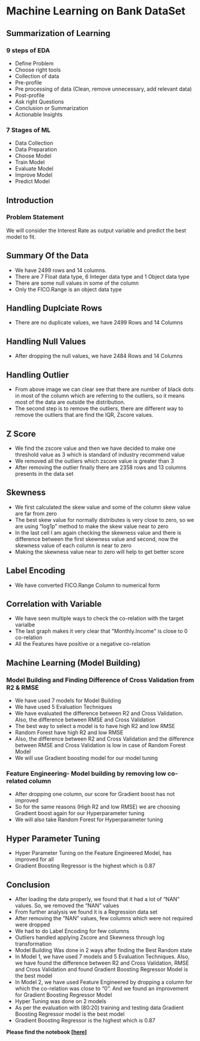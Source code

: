 # Machine Learning on Bank DataSet

## Summarization of Learning

### 9 steps of EDA
- Define Problem
- Choose right tools
- Collection of data
- Pre-profile
- Pre processing of data (Clean, remove unnecessary, add relevant data)
- Post-profile
- Ask right Questions
- Conclusion or Summarization
- Actionable Insights

### 7 Stages of ML
- Data Collection
- Data Preparation
- Choose Model
- Train Model
- Evaluate Model
- Improve Model
- Predict Model

## Introduction
### Problem Statement

We will consider the Interest Rate as output variable and predict the best model to fit.

## Summary Of the Data
- We have 2499 rows and 14 columns. 
- There are 7 Float data type, 6 Integer data type and 1 Object data type
- There are some null values in some of the column
- Only the FICO.Range is an object data type

## Handling Duplciate Rows
- There are no duplicate values, we have 2499 Rows and 14 Columns

## Handling Null Values
- After dropping the null values, we have 2484 Rows and 14 Columns

## Handling Outlier
- From above image we can clear see that there are number of black dots in most of the column which are referring to the outliers, so it means most of the data are outside the distribution.
- The second step is to remove the outliers, there are different way to remove the outliers that are find the IQR, Zscore values.

## Z Score 
- We find the zscore value and then we have decided to make one threshold value as 3 which is standard of industry recommend value
- We removed all the outliers which zscore value is greater than 3
- After removing the outlier finaily there are 2358 rows and 13 columns presents in the data set

## Skewness
- We first calculated the skew value and some of the column skew value are far from zero
- The best skew value for normally distributes is very close to zero, so we are using “log1p” method to make the skew value near to zero
- In the last cell I am again checking the skewness value and there is difference between the first skewness value and second, now the skewness value of each column is near to zero
- Making the skewness value near to zero will help to get better score

## Label Encoding
- We have converted FICO.Range Column to numerical form

## Correlation with Variable
- We have seen multiple ways to check the co-relation with the target varialbe
- The last graph makes it very clear that "Monthly.Income" is close to 0 co-relation
- All the Features have positive or a negative co-relation 

## Machine Learning (Model Building)
### Model Building and Finding Difference of Cross Validation from R2 & RMSE
- We have used 7 models for Model Building
- We have used 5 Evaluation Techniques
- We have evaluated the difference between R2 and Cross Validation. Also, the difference between RMSE and Cross Validation
- The best way to select a model is to have high R2 and low RMSE
- Random Forest have high R2 and low RMSE
- Also, the difference between R2 and Cross Validation and the difference between RMSE and Cross Validation is low in case of Random Forest Model
- We will use Gradient boosting model for our model tuning

### Feature Engineering- Model building by removing low co-related column
- After dropping one column, our score for Gradient boost has not improved 
- So for the same reasons (High R2 and low RMSE) we are choosing Gradient boost again for our Hyperparameter tuning
- We will also take Random Forest for Hyperparameter tuning

## Hyper Parameter Tuning
- Hyper Parameter Tuning on the Feature Engineered Model, has improved for all 
- Gradient Boosting Regressor is the highest which is 0.87

## Conclusion
- After loading the data properly, we found that it had a lot of “NAN” values. So, we removed the “NAN” values
- From further analysis we found it is a Regression data set
- After removing the “NAN” values, few columns which were not required were dropped
- We had to do Label Encoding for few columns
- Outliers handled applying Zscore and Skewness through log transformation
- Model Building Was done in 2 ways after finding the Best Random state
- In Model 1, we have used 7 models and 5 Evaluation Techniques. Also, we have found the difference between R2 and Cross Validation, RMSE and Cross Validation and found Gradient Boosting Regressor Model is the best model
- In Model 2, we have used Feature Engineered by dropping a column for which the co-relation was close to “0”. And we found an improvement for Gradient Boosting Regressor Model
- Hyper Tuning was done on 2 models
- As per the evaluation with (80:20) training and testing data Gradient Boosting Regressor model is the best model
- Gradient Boosting Regressor is the highest which is 0.87

**Please find the notebook [[here](https://github.com/kasturi-sahu/Machine_Learning_Projects/blob/main/Bank%20Dataset/Bank%20Dataset.ipynb "here")]**




